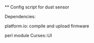 ** Config script for dust sensor

Dependencies:

platform.io: compile and upload firmware

perl module Curses::UI
